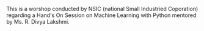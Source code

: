 This is a worshop conducted by NSIC (national Small Industried Coporation) regarding a Hand's On Session on Machine Learning with Python mentored by Ms. R. Divya Lakshmi.
